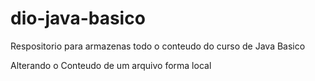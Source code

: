 # dio-java-basico
Respositorio para armazenas todo o conteudo do curso de Java Basico

Alterando o Conteudo de um arquivo  forma local
